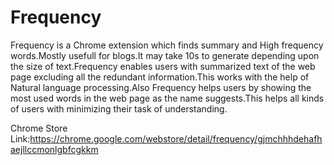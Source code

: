 # Frequency
 Frequency is a Chrome extension which finds summary and High frequency words.Mostly usefull for blogs.It may take 10s to generate depending upon the size of text.Frequency enables users with summarized text of the web page excluding all the redundant information.This works with the help of Natural language processing.Also Frequency helps users by showing the most used words in the web page  as the name suggests.This helps all kinds of users with minimizing their task of understanding.  

Chrome Store Link:https://chrome.google.com/webstore/detail/frequency/gjmchhhdehafhaejllccmonlgbfcgkkm
